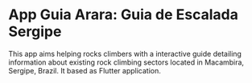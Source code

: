 # App Guia Arara: Guia de Escalada Sergipe

This app aims helping rocks climbers with a interactive guide detailing information about existing rock climbing sectors located in Macambira, Sergipe, Brazil.
It based as Flutter application.
